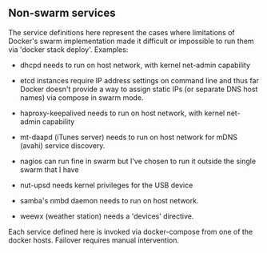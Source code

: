 ## Non-swarm services

The service definitions here represent the cases where limitations
of Docker's swarm implementation made it difficult or impossible to
run them via 'docker stack deploy'. Examples:

* dhcpd needs to run on host network, with kernel net-admin capability

* etcd instances require IP address settings on command line and thus
far Docker doesn't provide a way to assign static IPs (or separate DNS
host names) via compose in swarm mode.

* haproxy-keepalived needs to run on host network, with kernel net-admin capability

* mt-daapd (iTunes server) needs to run on host network for mDNS (avahi) service
discovery.

* nagios can run fine in swarm but I've chosen to run it outside the single swarm that I have

* nut-upsd needs kernel privileges for the USB device

* samba's nmbd daemon needs to run on host network.

* weewx (weather station) needs a 'devices' directive.

Each service defined here is invoked via docker-compose from one of
the docker hosts.  Failover requires manual intervention.

